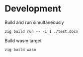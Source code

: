 # Development

Build and run simultaneously

```
zig build run -- -i 1 ./test.docx
```

Build wasm target

```
zig build wasm
```

